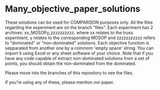 # Many_objective_paper_solutions

These solutions can be used for COMPARISON purposes only.
All the files regarding the experiment are on the branch "files".
Each experiment has 2 archives: xx_MOSOPy_zzzzzzzzzz, where xx relates to the truss experiment, y relates to the corresponding MOSOP and zzzzzzzzzzz refers to "dominated" or "non-dominated" solutions.
Each objective function is sepparated from another one by a commom 'empty space' string. You can import it using Excel or any sheet software of your choice.
Note that if you have any code capable of extract non-dominated solutions from a set of points, you should obtain the non-dominated from the dominated.

Please move into the branches of this repository to see the files.

If you're using any of these, please mention our paper.


